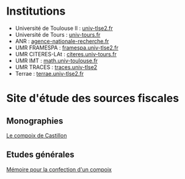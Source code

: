 Institutions
============

- Université de Toulouse II : [univ-tlse2.fr](http://www.univ-tlse2.fr/)
- Université de Tours : [univ-tours.fr](http://www.univ-tours.fr/)
- ANR : [agence-nationale-recherche.fr](http://www.agence-nationale-recherche.fr/)
- UMR FRAMESPA : [framespa.univ-tlse2.fr](http://framespa.univ-tlse2.fr/)
- UMR CITERES-LAt : [citeres.univ-tours.fr](http://citeres.univ-tours.fr/compo.php?niveau=lat&page=menu_actu)
- UMR IMT : [math.univ-toulouse.fr](http://www.math.univ-toulouse.fr/)
- UMR TRACES : [traces.univ-tlse2](http://traces.univ-tlse2.fr/)
- Terrae : [terrae.univ-tlse2.fr](http://terrae.univ-tlse2.fr/)

Site d'étude des sources fiscales
=============

Monographies
------------
[Le compoix de Castillon](http://www.charaix.com/Culture/Compoix_1661/CompoixGen.html)

Etudes générales
----------------
[Mémoire pour la confection d'un compoix](http://www.fordham.edu/halsall/french/cadtail1.htm)
